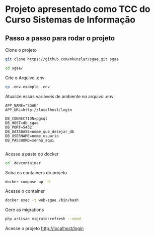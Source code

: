 # Projeto apresentado como TCC do Curso Sistemas de Informação

## Passo a passo para rodar o projeto
Clone o projeto
```sh
git clone https://github.com/mkunzler/sgae.git sgae
```
```sh
cd sgae/
```

Crie o Arquivo .env
```sh
cp .env.example .env
```

Atualize essas variáveis de ambiente no arquivo .env
```dosini
APP_NAME="SGAE"
APP_URL=http://localhost/login

DB_CONNECTION=pgsql
DB_HOST=db_sgae
DB_PORT=5432
DB_DATABASE=nome_que_desejar_db
DB_USERNAME=nome_usuario
DB_PASSWORD=senha_aqui


```
Acesse a pasta do docker
```sh
cd .devcontainer
```

Suba os containers do projeto
```sh
docker-compose up -d
```


Acesse o container
```sh
docker exec -t web-sgae /bin/bash
```


Gere as migrations
```sh
php artisan migrate:refresh --seed
```

Acesse o projeto
[http://localhost/login](http://localhost/login)
